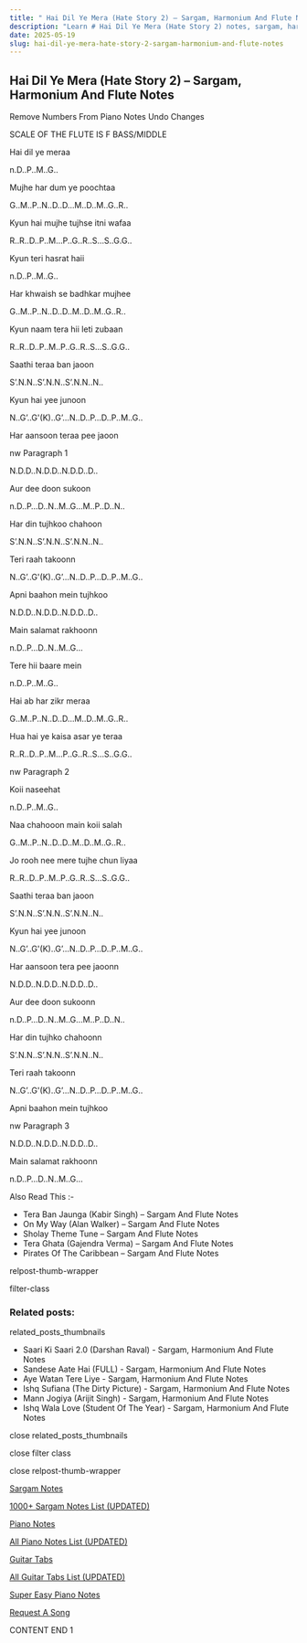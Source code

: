 ```yaml
---
title: " Hai Dil Ye Mera (Hate Story 2) – Sargam, Harmonium And Flute Notes"
description: "Learn # Hai Dil Ye Mera (Hate Story 2) notes, sargam, harmonium notations and flute notes. Easy step-by-step tutorial for beginners."
date: 2025-05-19
slug: hai-dil-ye-mera-hate-story-2-sargam-harmonium-and-flute-notes
---
```


## Hai Dil Ye Mera (Hate Story 2) – Sargam, Harmonium And Flute Notes

Remove Numbers From Piano Notes
Undo Changes

SCALE OF THE FLUTE IS F BASS/MIDDLE

Hai dil ye meraa

n.D..P..M..G..

Mujhe har dum ye poochtaa

G..M..P..N..D..D…M..D..M..G..R..

Kyun hai mujhe tujhse itni wafaa

R..R..D..P..M…P..G..R..S…S..G.G..

Kyun teri hasrat haii

n.D..P..M..G..

Har khwaish se badhkar mujhee

G..M..P..N..D..D..M..D..M..G..R..

Kyun naam tera hii leti zubaan

R..R..D..P..M..P..G..R..S…S..G.G..

Saathi teraa ban jaoon

S’.N.N..S’.N.N..S’.N.N..N..

Kyun hai yee junoon

N..G’..G'(K)..G’…N..D..P…D..P..M..G..

Har aansoon teraa pee jaoon

nw Paragraph 1

N.D.D..N.D.D..N.D.D..D..

Aur dee doon sukoon

n.D..P…D..N..M..G…M..P..D..N..

Har din tujhkoo chahoon

S’.N.N..S’.N.N..S’.N.N..N..

Teri raah takoonn

N..G’..G'(K)..G’…N..D..P…D..P..M..G..

Apni baahon mein tujhkoo

N.D.D..N.D.D..N.D.D..D..

Main salamat rakhoonn

n.D..P…D..N..M..G…

Tere hii baare mein

n.D..P..M..G..

Hai ab har zikr meraa

G..M..P..N..D..D…M..D..M..G..R..

Hua hai ye kaisa asar ye teraa

R..R..D..P..M…P..G..R..S…S..G.G..

nw Paragraph 2

Koii naseehat

n.D..P..M..G..

Naa chahooon main koii salah

G..M..P..N..D..D..M..D..M..G..R..

Jo rooh nee mere tujhe chun liyaa

R..R..D..P..M..P..G..R..S…S..G.G..

Saathi teraa ban jaoon

S’.N.N..S’.N.N..S’.N.N..N..

Kyun hai yee junoon

N..G’..G'(K)..G’…N..D..P…D..P..M..G..

Har aansoon tera pee jaoonn

N.D.D..N.D.D..N.D.D..D..

Aur dee doon sukoonn

n.D..P…D..N..M..G…M..P..D..N..

Har din tujhko chahoonn

S’.N.N..S’.N.N..S’.N.N..N..

Teri raah takoonn

N..G’..G'(K)..G’…N..D..P…D..P..M..G..

Apni baahon mein tujhkoo

nw Paragraph 3

N.D.D..N.D.D..N.D.D..D..

Main salamat rakhoonn

n.D..P…D..N..M..G…

Also Read This :-

- Tera Ban Jaunga (Kabir Singh) – Sargam And Flute Notes
- On My Way (Alan Walker) – Sargam And Flute Notes
- Sholay Theme Tune – Sargam And Flute Notes
- Tera Ghata (Gajendra Verma) – Sargam And Flute Notes
- Pirates Of The Caribbean – Sargam And Flute Notes

relpost-thumb-wrapper

filter-class

### Related posts:

related_posts_thumbnails

- Saari Ki Saari 2.0 (Darshan Raval) - Sargam, Harmonium And Flute Notes
- Sandese Aate Hai (FULL) - Sargam, Harmonium And Flute Notes
- Aye Watan Tere Liye - Sargam, Harmonium And Flute Notes
- Ishq Sufiana (The Dirty Picture) - Sargam, Harmonium And Flute Notes
- Mann Jogiya (Arijit Singh) - Sargam, Harmonium And Flute Notes
- Ishq Wala Love (Student Of The Year) - Sargam, Harmonium And Flute Notes

close related_posts_thumbnails

close filter class

close relpost-thumb-wrapper

[Sargam Notes](/sargam-notes.html)

[1000+ Sargam Notes List (UPDATED)](/all-songs-list-sargam-notes.html)

[Piano Notes](/piano-notes.html)

[All Piano Notes List (UPDATED)](/all-songs-list-piano-notes.html)

[Guitar Tabs](/guitar-tabs.html)

[All Guitar Tabs List (UPDATED)](/all-songs-list-guitar-tabs.html)

[Super Easy Piano Notes](https://studywall.in/)

[Request A Song](/request-a-song.html)

CONTENT END 1

